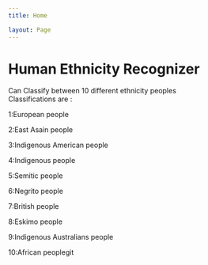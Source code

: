 ```yaml
---
title: Home

layout: Page
---
```


# Human Ethnicity Recognizer
Can Classify between 10 different ethnicity peoples <br/>
Classifications are : <br/>

1:European people

2:East Asain  people

3:Indigenous American people 

4:Indigenous people

5:Semitic people

6:Negrito people

7:British people

8:Eskimo people

9:Indigenous Australians people

10:African peoplegit
